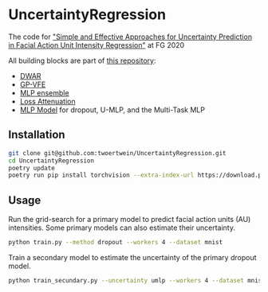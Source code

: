 # UncertaintyRegression
The code for ["Simple and Effective Approaches for Uncertainty Prediction in Facial Action Unit Intensity Regression"](https://par.nsf.gov/biblio/10169266-simple-effective-approaches-uncertainty-prediction-facial-action-unit-intensity-regression) at FG 2020

All building blocks are part of [this repository](https://bitbucket.org/twoertwein/python-tools/src/master/):

* [DWAR](https://bitbucket.org/twoertwein/python-tools/src/e98707bbb102f775b1c9632bf8a0c72af83c9af1/ml/neural.py#lines-620)
* [GP-VFE](https://bitbucket.org/twoertwein/python-tools/src/e98707bbb102f775b1c9632bf8a0c72af83c9af1/ml/neural.py#lines-736)
* [MLP ensemble](https://bitbucket.org/twoertwein/python-tools/src/e98707bbb102f775b1c9632bf8a0c72af83c9af1/ml/neural.py#lines-1066)
* [Loss Attenuation](https://bitbucket.org/twoertwein/python-tools/src/e98707bbb102f775b1c9632bf8a0c72af83c9af1/ml/neural.py#lines-183)
* [MLP Model](https://bitbucket.org/twoertwein/python-tools/src/e98707bbb102f775b1c9632bf8a0c72af83c9af1/ml/neural.py#lines-976) for dropout, U-MLP, and the Multi-Task MLP


## Installation
```sh
git clone git@github.com:twoertwein/UncertaintyRegression.git
cd UncertaintyRegression
poetry update
poetry run pip install torchvision --extra-index-url https://download.pytorch.org/whl/cu116
```

## Usage
Run the grid-search for a primary model to predict facial action units (AU) intensities. Some primary models can also estimate their uncertainty.
```sh
python train.py --method dropout --workers 4 --dataset mnist
```
Train a secondary model to estimate the uncertainty of the primary dropout model.
```sh
python train_secundary.py --uncertainty umlp --workers 4 --dataset mnist
```
